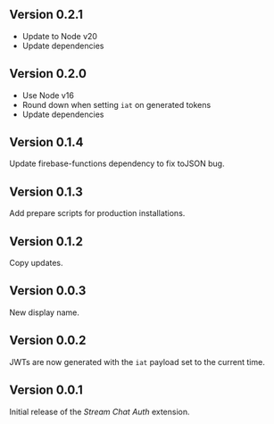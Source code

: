 ## Version 0.2.1

- Update to Node v20
- Update dependencies

## Version 0.2.0

- Use Node v16
- Round down when setting `iat` on generated tokens
- Update dependencies

## Version 0.1.4

Update firebase-functions dependency to fix toJSON bug.

## Version 0.1.3

Add prepare scripts for production installations.

## Version 0.1.2

Copy updates.

## Version 0.0.3

New display name.

## Version 0.0.2

JWTs are now generated with the `iat` payload set to the current time.

## Version 0.0.1

Initial release of the _Stream Chat Auth_ extension.
